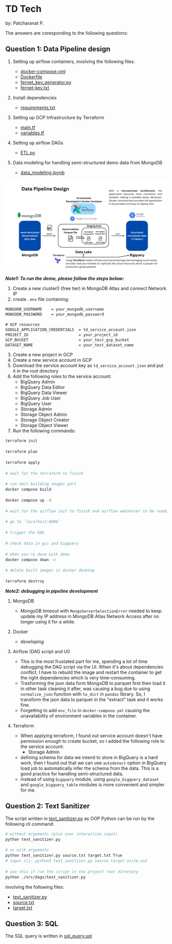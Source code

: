 # TD Tech

by: Patcharanat P.

The answers are coresponding to the following questions:

## Question 1: Data Pipeline design

1. Setting up airflow containers, involving the following files:
    - [docker-compose.yml](./docker-compose.yml)
    - [Dockerfile](./Dockerfile)
    - [fernet_key_generator.py](./fernet_key_generator.py)
    - [fernet-key.txt](./fernet-key.txt)

2. Install dependencies
    - [requirements.txt](./requirements.txt)

3. Setting up GCP Infrastructure by Terraform
    - [main.tf](./terraform/main.tf)
    - [variables.tf](./terraform/variables.tf)

4. Setting up airflow DAGs
    - [ETL.py](./src/dags/ETL.py)

5. Data modeling for handling semi-structured demo data from MongoDB
    - [data_modeling.ipynb](./data_modeling.ipynb)

![Pipeline Design](./picture/pipeline-design.png)

***Note1: To run the demo, please follow the steps below:***
1. Create a new cluster0 (free tier) in MongoDB Atlas and connect Network IP
2. create `.env` file containing:
```
MONGODB_USERNAME    = your_mongodb_username
MONGODB_PASSWORD    = your_mongodb_password

# GCP resources
GOOGLE_APPLICATION_CREDENTIALS  = td_service_account.json
PROJECT_ID                      = your_project_id
GCP_BUCKET                      = your_test_gcp_bucket
DATASET_NAME                    = your_test_dataset_name
```
3. Create a new project in GCP
4. Create a new service account in GCP
5. Download the service account key as `td_service_account.json` and put it in the root directory
6. Add the following roles to the service account:
    - BigQuery Admin
    - BigQuery Data Editor
    - BigQuery Data Viewer
    - BigQuery Job User
    - BigQuery User
    - Storage Admin
    - Storage Object Admin
    - Storage Object Creator
    - Storage Object Viewer
7. Run the following commands:
```bash
terraform init

terraform plan

terraform apply

# wait for the terraform to finish

# can omit building images part
docker compose build

docker compose up -d

# wait for the airflow init to finish and airflow webserver to be ready

# go to `localhost:8080`

# trigger the DAG

# check data in gcs and bigquery

# when you're done with demo
docker compose down -v

# delete built images in docker desktop

terraform destroy
```

***Note2: debugging in pipeline development***

1. MongoDB
    - MongoDB timeout with `MongoServerSelectionError` needed to keep update my IP address in MongoDB Atlas Network Access after no longer using it for a while. 

2. Docker
    - *developing*

3. Airflow (DAG script and UI)
    - This is the most frustated part for me, spending a lot of time debugging the DAG script via the UI. When it's about dependencies conflict, I have to rebuild the image and restart the container to get the right dependencies which is very time-consuming.
    - Trasforming the json data form MongoDB to parquet first then load it in other task cleaning it after, was causing a bug due to using `normalize_json` function with `to_dict` in `pandas` library. So, I transform the json data to parquet in the "extract" task and it works fine.
    - Forgetting to add `env_file` in `docker-compose.yml` causing the unavailability of environment variables in the container.

4. Terraform
    - When applying terraform, I found out service account doesn't have permission enough to create bucket, so I added the following role to the service account:
        - Storage Admin
    - defining schema for data we intend to store in BigQuery is a hard work, then I found out that we can use `autodetect` option in BigQuery load job to automatically infer the schema from the data. This is a good practice for handling semi-structured data.
    - instead of using `bigquery` module, using `google_bigquery_dataset` and `google_bigquery_table` modules is more convenient and simpler for me.


## Question 2: Text Sanitizer

The script written in [text_sanitizer.py](./src/dags/text_sanitizer.py) as OOP Python can be run by the following cli command:

```bash
# without arguments (plus user interactive input)
python text_sanitizer.py

# or with arguments
python text_sanitizer.py source.txt target.txt True
# input cli: python3 text_sanitizer.py source target write_out

# use this if run the script in the project root directory
python ./src/dags/text_sanitizer.py
```

involving the following files:
- [text_sanitizer.py](./src/dags/text_sanitizer.py)
- [source.txt](./src/dags/source.txt)
- [target.txt](./src/dags/target.txt)

## Question 3: SQL

The SQL query is written in [sql_query.sql](./sql_query.sql)